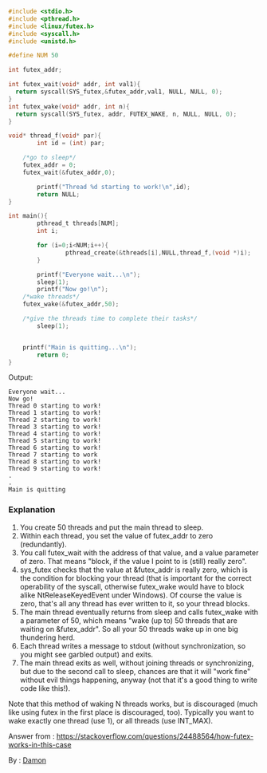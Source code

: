
```c
#include <stdio.h>
#include <pthread.h>
#include <linux/futex.h>
#include <syscall.h>
#include <unistd.h>

#define NUM 50

int futex_addr;

int futex_wait(void* addr, int val1){
  return syscall(SYS_futex,&futex_addr,val1, NULL, NULL, 0);
}
int futex_wake(void* addr, int n){
  return syscall(SYS_futex, addr, FUTEX_WAKE, n, NULL, NULL, 0);
}

void* thread_f(void* par){
        int id = (int) par;

    /*go to sleep*/
    futex_addr = 0;
    futex_wait(&futex_addr,0);

        printf("Thread %d starting to work!\n",id);
        return NULL;
}

int main(){
        pthread_t threads[NUM];
        int i;

        for (i=0;i<NUM;i++){
                pthread_create(&threads[i],NULL,thread_f,(void *)i);
        }

        printf("Everyone wait...\n");
        sleep(1);
        printf("Now go!\n");
    /*wake threads*/
    futex_wake(&futex_addr,50);

    /*give the threads time to complete their tasks*/
        sleep(1);


    printf("Main is quitting...\n");
        return 0;
}
```

Output:
```text
Everyone wait...
Now go!
Thread 0 starting to work!
Thread 1 starting to work!
Thread 2 starting to work!
Thread 3 starting to work!
Thread 4 starting to work!
Thread 5 starting to work!
Thread 6 starting to work!
Thread 7 starting to work
Thread 8 starting to work!
Thread 9 starting to work!
.
.
Main is quitting
```


### Explanation

1. You create 50 threads and put the main thread to sleep.
2. Within each thread, you set the value of futex_addr to zero (redundantly).
3. You call futex_wait with the address of that value, and a value parameter of zero. That means "block, if the value I point to is (still) really zero".
4. sys_futex checks that the value at &futex_addr is really zero, which is the condition for blocking your thread (that is important for the correct operability of the syscall, otherwise futex_wake would have to block alike NtReleaseKeyedEvent under Windows). Of course the value is zero, that's all any thread has ever written to it, so your thread blocks.
5. The main thread eventually returns from sleep and calls futex_wake with a parameter of 50, which means "wake (up to) 50 threads that are waiting on &futex_addr". So all your 50 threads wake up in one big thundering herd.
6. Each thread writes a message to stdout (without synchronization, so you might see garbled output) and exits.
7. The main thread exits as well, without joining threads or synchronizing, but due to the second call to sleep, chances are that it will "work fine" without evil things happening, anyway (not that it's a good thing to write code like this!).

Note that this method of waking N threads works, but is discouraged (much like using futex in the first place is discouraged, too). Typically you want to wake exactly one thread (use 1), or all threads (use INT_MAX).

Answer from : https://stackoverflow.com/questions/24488564/how-futex-works-in-this-case

By : [Damon](https://stackoverflow.com/users/572743/damon)


